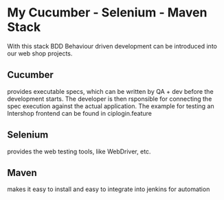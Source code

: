 <h1>My Cucumber - Selenium - Maven Stack</h1>

With this stack BDD Behaviour driven development can be introduced into our web shop projects.

<h2>Cucumber</h2>
provides executable specs, which can be written by QA + dev before the development starts. The developer is then rsponsible for connecting the spec execution against the actual application. The example for testing an Intershop frontend can be found in ciplogin.feature

<h2>Selenium</h2>
provides the web testing tools, like WebDriver, etc.

<h2>Maven</h2>
makes it easy to install and easy to integrate into jenkins for automation

